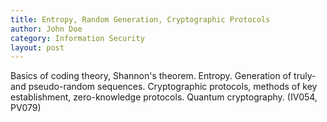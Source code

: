 ```yaml
---
title: Entropy, Random Generation, Cryptographic Protocols
author: John Doe
category: Information Security
layout: post
---
```


Basics of coding theory, Shannon's theorem. Entropy. Generation of truly- and pseudo-random sequences. Cryptographic protocols, methods of key establishment, zero-knowledge protocols. Quantum cryptography. (IV054, PV079)

